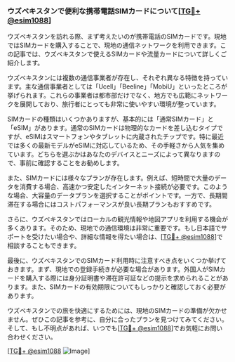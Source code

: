### ウズベキスタンで便利な携帯電話SIMカードについて[[TG💪+ @esim1088](https://t.me/s/esim1088)]

ウズベキスタンを訪れる際、まず考えたいのが携帯電話のSIMカードです。現地ではSIMカードを購入することで、現地の通信ネットワークを利用できます。この記事では、ウズベキスタンで使えるSIMカードや流量カードについて詳しくご紹介します。

ウズベキスタンには複数の通信事業者が存在し、それぞれ異なる特徴を持っています。主な通信事業者としては「Ucell」「Beeline」「MobiU」といったところが挙げられます。これらの事業者は都市部だけでなく、地方でも広範にネットワークを展開しており、旅行者にとっても非常に使いやすい環境が整っています。

SIMカードの種類はいくつかありますが、基本的には「通常SIMカード」と「eSIM」があります。通常のSIMカードは物理的なカードを差し込むタイプですが、eSIMはスマートフォンやタブレットに内蔵されたチップです。特に最近では多くの最新モデルがeSIMに対応しているため、その手軽さから人気を集めています。どちらを選ぶかはあなたのデバイスとニーズによって異なりますので、事前に確認することをお勧めします。

また、SIMカードには様々なプランが存在します。例えば、短時間で大量のデータを消費する場合、高速かつ安定したインターネット接続が必要です。このような場合、大容量のデータプランを選択することがポイントです。一方で、長期間滞在する場合にはコストパフォーマンスが良い長期プランもおすすめです。

さらに、ウズベキスタンではローカルの観光情報や地図アプリを利用する機会が多くあります。そのため、現地での通信環境は非常に重要です。もし日本語でサポートを受けたい場合や、詳細な情報を得たい場合は、[[TG💪+ @esim1088](https://t.me/s/esim1088)]で相談することもできます。

最後に、ウズベキスタンでのSIMカード利用時に注意すべき点をいくつか挙げておきます。まず、現地での登録手続きが必要な場合があります。外国人がSIMカードを購入する際には身分証明書や滞在許可証などの提示を求められることがあります。また、SIMカードの有効期限についてもしっかりと確認しておく必要があります。

ウズベキスタンでの旅を快適にするためには、現地のSIMカードの準備が欠かせません。ぜひこの記事を参考に、自分に合ったプランを見つけてみてください。そして、もし不明点があれば、いつでも[[TG💪+ @esim1088](https://t.me/s/esim1088)]でお気軽にお問い合わせください。

[[TG💪+ @esim1088](https://t.me/s/esim1088) ![Image](https://i.postimg.cc/Y0z9fWf4/image.png)]